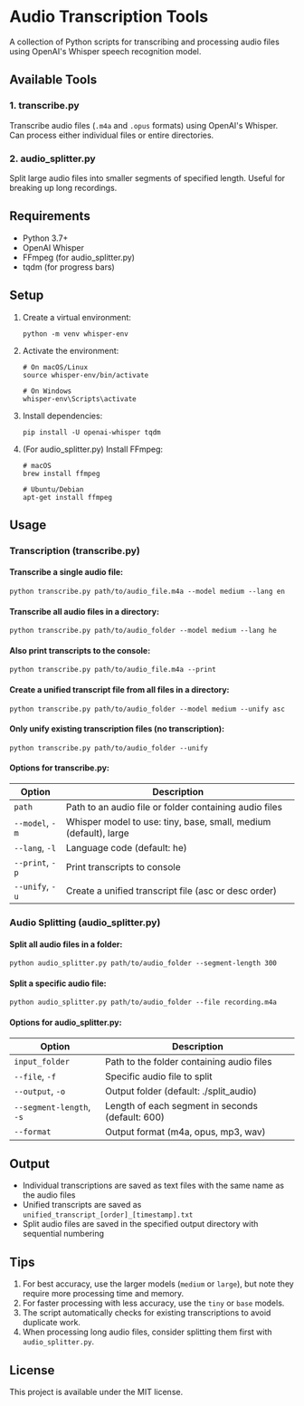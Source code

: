 # Audio Transcription Tools

A collection of Python scripts for transcribing and processing audio files using OpenAI's Whisper speech recognition model.

## Available Tools

### 1. transcribe.py

Transcribe audio files (`.m4a` and `.opus` formats) using OpenAI's Whisper. Can process either individual files or entire directories.

### 2. audio_splitter.py

Split large audio files into smaller segments of specified length. Useful for breaking up long recordings.

## Requirements

- Python 3.7+
- OpenAI Whisper
- FFmpeg (for audio_splitter.py)
- tqdm (for progress bars)

## Setup

1. Create a virtual environment:
   ```
   python -m venv whisper-env
   ```

2. Activate the environment:
   ```
   # On macOS/Linux
   source whisper-env/bin/activate
   
   # On Windows
   whisper-env\Scripts\activate
   ```

3. Install dependencies:
   ```
   pip install -U openai-whisper tqdm
   ```

4. (For audio_splitter.py) Install FFmpeg:
   ```
   # macOS
   brew install ffmpeg
   
   # Ubuntu/Debian
   apt-get install ffmpeg
   ```

## Usage

### Transcription (transcribe.py)

#### Transcribe a single audio file:
```
python transcribe.py path/to/audio_file.m4a --model medium --lang en
```

#### Transcribe all audio files in a directory:
```
python transcribe.py path/to/audio_folder --model medium --lang he
```

#### Also print transcripts to the console:
```
python transcribe.py path/to/audio_file.m4a --print
```

#### Create a unified transcript file from all files in a directory:
```
python transcribe.py path/to/audio_folder --model medium --unify asc
```

#### Only unify existing transcription files (no transcription):
```
python transcribe.py path/to/audio_folder --unify
```

#### Options for transcribe.py:

| Option | Description |
|--------|-------------|
| `path` | Path to an audio file or folder containing audio files |
| `--model`, `-m` | Whisper model to use: tiny, base, small, medium (default), large |
| `--lang`, `-l` | Language code (default: he) |
| `--print`, `-p` | Print transcripts to console |
| `--unify`, `-u` | Create a unified transcript file (asc or desc order) |

### Audio Splitting (audio_splitter.py)

#### Split all audio files in a folder:
```
python audio_splitter.py path/to/audio_folder --segment-length 300
```

#### Split a specific audio file:
```
python audio_splitter.py path/to/audio_folder --file recording.m4a
```

#### Options for audio_splitter.py:

| Option | Description |
|--------|-------------|
| `input_folder` | Path to the folder containing audio files |
| `--file`, `-f` | Specific audio file to split |
| `--output`, `-o` | Output folder (default: ./split_audio) |
| `--segment-length`, `-s` | Length of each segment in seconds (default: 600) |
| `--format` | Output format (m4a, opus, mp3, wav) |

## Output

- Individual transcriptions are saved as text files with the same name as the audio files
- Unified transcripts are saved as `unified_transcript_[order]_[timestamp].txt`
- Split audio files are saved in the specified output directory with sequential numbering

## Tips

1. For best accuracy, use the larger models (`medium` or `large`), but note they require more processing time and memory.
2. For faster processing with less accuracy, use the `tiny` or `base` models.
3. The script automatically checks for existing transcriptions to avoid duplicate work.
4. When processing long audio files, consider splitting them first with `audio_splitter.py`.

## License

This project is available under the MIT license. 